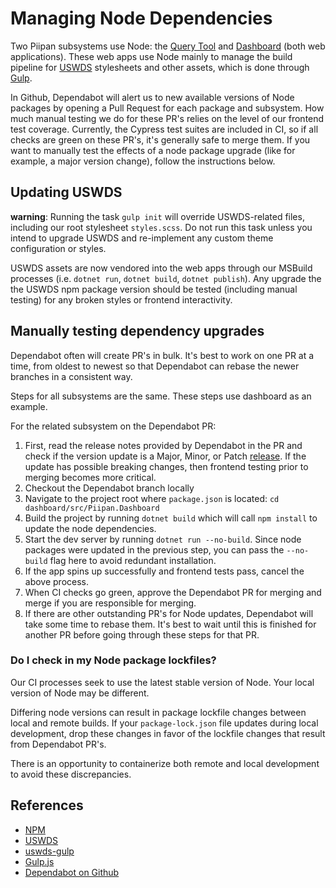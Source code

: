 # Managing Node Dependencies

Two Piipan subsystems use Node: the [Query Tool](../query-tool) and [Dashboard](../dashboard) (both web applications). These web apps use Node mainly to manage the build pipeline for [USWDS](https://designsystem.digital.gov/) stylesheets and other assets, which is done through [Gulp](https://github.com/uswds/uswds-gulp).

In Github, Dependabot will alert us to new available versions of Node packages by opening a Pull Request for each package and subsystem. How much manual testing we do for these PR's relies on the level of our frontend test coverage. Currently, the Cypress test suites are included in CI, so if all checks are green on these PR's, it's generally safe to merge them. If you want to manually test the effects of a node package upgrade (like for example, a major version change), follow the instructions below.

## Updating USWDS

**warning**: Running the task `gulp init` will override USWDS-related files, including our root stylesheet `styles.scss`. Do not run this task unless you intend to upgrade USWDS and re-implement any custom theme configuration or styles.

USWDS assets are now vendored into the web apps through our MSBuild processes (i.e. `dotnet run`, `dotnet build`, `dotnet publish`). Any upgrade the the USWDS npm package version should be tested (including manual testing) for any broken styles or frontend interactivity.

## Manually testing dependency upgrades

Dependabot often will create PR's in bulk. It's best to work on one PR at a time, from oldest to newest so that Dependabot can rebase the newer branches in a consistent way.

Steps for all subsystems are the same. These steps use dashboard as an example.

For the related subsystem on the Dependabot PR:

1. First, read the release notes provided by Dependabot in the PR and check if the version update is a Major, Minor, or Patch [release](https://docs.npmjs.com/about-semantic-versioning). If the update has possible breaking changes, then frontend testing prior to merging becomes more critical.
1. Checkout the Dependabot branch locally
1. Navigate to the project root where `package.json` is located: `cd dashboard/src/Piipan.Dashboard`
1. Build the project by running `dotnet build` which will call `npm install` to update the node dependencies.
1. Start the dev server by running `dotnet run --no-build`. Since node packages were updated in the previous step, you can pass the `--no-build` flag here to avoid redundant installation.
1. If the app spins up successfully and frontend tests pass, cancel the above process.
1. When CI checks go green, approve the Dependabot PR for merging and merge if you are responsible for merging.
1. If there are other outstanding PR's for Node updates, Dependabot will take some time to rebase them. It's best to wait until this is finished for another PR before going through these steps for that PR.

### Do I check in my Node package lockfiles?

Our CI processes seek to use the latest stable version of Node. Your local version of Node may be different.

Differing node versions can result in package lockfile changes between local and remote builds. If your `package-lock.json` file updates during local development, drop these changes in favor of the lockfile changes that result from Dependabot PR's.

There is an opportunity to containerize both remote and local development to avoid these discrepancies.

## References
- [NPM](https://docs.npmjs.com/about-npm)
- [USWDS](https://designsystem.digital.gov/)
- [uswds-gulp](https://github.com/uswds/uswds-gulp)
- [Gulp.js](https://gulpjs.com/)
- [Dependabot on Github](https://docs.github.com/en/code-security/supply-chain-security/keeping-your-dependencies-updated-automatically/enabling-and-disabling-version-updates)
